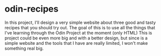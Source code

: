 # odin-recipes
In this project, I'll design a very simple website about three good and tasty recipes that you should try out.
The goal of this is to use all the things that I've learning through the Odin Project at the moment (only HTML)
This is project could be even more big and with a better design, but since is a simple website and the tools that I have are really limited, I won't make something real big.